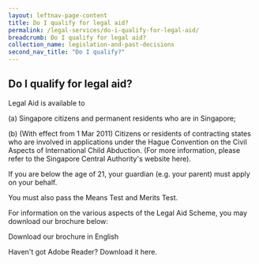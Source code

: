 ```yaml
---
layout: leftnav-page-content
title: Do I qualify for legal aid?
permalink: /legal-services/do-i-qualify-for-legal-aid/
breadcrumb: Do I qualify for legal aid?
collection_name: legislation-and-past-decisions
second_nav_title: "Do I qualify?"
---
```


Do I qualify for legal aid?
---

Legal Aid is available to



(a)    Singapore citizens and permanent residents who are in Singapore;

(b)      (With effect from 1 Mar 2011) Citizens or residents of contracting states who are involved in applications under the Hague Convention on the Civil Aspects of International Child Abduction. (For more information, please refer to the Singapore Central Authority's website here).

 

If you are below the age of 21, your guardian (e.g. your parent) must apply on your behalf.

 

You must also pass the Means Test and Merits Test.

 
For information on the various aspects of the Legal Aid Scheme, you may download our brochure below:

 

Download our brochure in English

 

Haven't got Adobe Reader?  Download it here.
